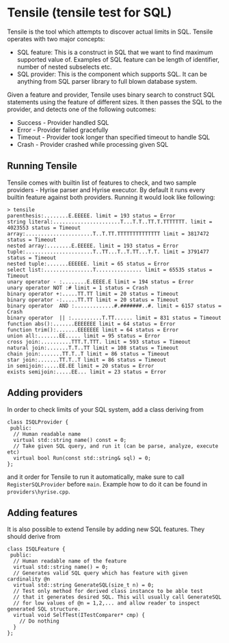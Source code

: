 # Tensile (tensile test for SQL)

Tensile is the tool which attempts to discover actual limits in SQL.
Tensile operates with two major concepts:
* SQL feature: This is a construct in SQL that we want to find maximum supported value of.
  Examples of SQL feature can be length of identifier, number of nested subselects etc.
* SQL provider: This is the component which supports SQL.
  It can be anything from SQL parser library to full blown database system.

Given a feature and provider, Tensile uses binary search to construct SQL statements using the feature of different sizes.
It then passes the SQL to the provider, and detects one of the following outcomes:
* Success - Provider handled SQL
* Error - Provider failed gracefully
* Timeout - Provider took longer than specified timeout to handle SQL
* Crash - Provider crashed while processing given SQL

## Running Tensile
Tensile comes with builtin list of features to check, and two sample providers - Hyrise parser and Hyrise executor.
By default it runs every builtin feature against both providers. Running it would look like following:

```
> tensile
parenthesis:........E.EEEEE. limit = 193 status = Error
string literal:......................T...T.T..TT.T.TTTTTTT. limit = 4023553 status = Timeout
array:......................T..T.TT.TTTTTTTTTTTTTT limit = 3817472 status = Timeout
nested array:........E.EEEEE. limit = 193 status = Error
tuple:......................T..TT...T..T.TT...T.T. limit = 3791477 status = Timeout
nested tuple:.......EEEEEE. limit = 65 status = Error
select list:................T............... limit = 65535 status = Timeout
unary operator - :........E.EEEE.E limit = 194 status = Error
unary operator NOT :# limit = 1 status = Crash
binary operator +:.....TT.TT limit = 20 status = Timeout
binary operator -:.....TT.TT limit = 20 status = Timeout
binary operator  AND :.............#.#######..#. limit = 6157 status = Crash
binary operator  || :..........T.TT...... limit = 831 status = Timeout
function abs():.......EEEEEEE limit = 64 status = Error
function trim():.......EEEEEEE limit = 64 status = Error
union all:.......EE..... limit = 95 status = Error
cross join:..........TTT.T.TTT. limit = 593 status = Timeout
natural join:.......T.T..TT limit = 108 status = Timeout
chain join:.......TT.T..T limit = 86 status = Timeout
star join:.......TT.T..T limit = 86 status = Timeout
in semijoin:.....EE.EE limit = 20 status = Error
exists semijoin:.....EE... limit = 23 status = Error
```

## Adding providers
In order to check limits of your SQL system, add a class deriving from

```
class ISQLProvider {
 public:
  // Human readable name
  virtual std::string name() const = 0;
  // Take given SQL query, and run it (can be parse, analyze, execute etc)
  virtual bool Run(const std::string& sql) = 0;
};
```
and it order for Tensile to run it automatically, make sure to call `RegisterSQLProvider` before `main`.
Example how to do it can be found in `providers\hyrise.cpp`.

## Adding features
It is also possible to extend Tensile by adding new SQL features. They should derive from

```
class ISQLFeature {
 public:
  // Human readable name of the feature
  virtual std::string name() = 0;
  // Generates valid SQL query which has feature with given cardinality @n
  virtual std::string GenerateSQL(size_t n) = 0;
  // Test only method for derived class instance to be able test 
  // that it generates desired SQL. This will usually call GenerateSQL
  // for low values of @n = 1,2,... and allow reader to inspect generated SQL structure.
  virtual void SelfTest(ITestComparer* cmp) {
    // Do nothing
  }
};
```